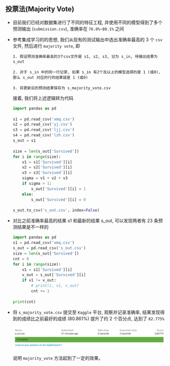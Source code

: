 ##	投票法(Majority Vote)

*	目前我们已经对数据集进行了不同的特征工程, 并使用不同的模型得到了多个预测输出 (`submission.csv`), 准确率在 `76.0%~80.1%` 之间

*	参考集成学习的的思想, 我们从现有的测试输出中选出准确率最高的 3 个 `csv` 文件, 然后进行 `majority vote`, 即

	```
	1. 假设预测准确率最高的3个csv文件是 s1, s2, s3, 记为 s_in, 待输出结果为 s_out

	2. 对于 s_in 中的同一行记录, 如果 s_in 有2个及以上的模型选择的是 1 (或0), 那么 s_out 对应的行的结果就是 1 (或0)

	3. 将更新后的预测结果保存为 s_majority_vote.csv
	```

	接着, 我们将上述逻辑转为代码

	```python
	import pandas as pd

	s1 = pd.read_csv('xmq.csv')
	s2 = pd.read_csv('yj.csv')
	s3 = pd.read_csv('ljj.csv')
	s4 = pd.read_csv('lzh.csv')
	s_out = s1

	size = len(s_out['Survived'])
	for i in range(size):
		v1 = s1['Survived'][i]
		v2 = s2['Survived'][i]
		v3 = s3['Survived'][i]
		sigma = v1 + v2 + v3
		if sigma > 1:
			s_out['Survived'][i] = 1
		else:
			s_out['Survived'][i] = 0

	s_out.to_csv('s_out.csv', index=False)
	```

*	对比之前准确率最高的结果 s1 和最新的结果 s_out, 可以发现两者有 23 条预测结果是不一样的

	```python
	import pandas as pd
	s1 = pd.read_csv('xmq.csv')
	s_out = pd.read_csv('s_out.csv')
	size = len(s_out['Survived'])
	cnt = 0
	for i in range(size):
		v1 = s1['Survived'][i]
		v_out = s_out['Survived'][i]
		if v1 != v_out:
			# print(i, v1, v_out)
			cnt += 1

	print(cnt)
	```

*	将 `s_majority_vote.csv` 提交至 `Kaggle` 平台, 观察并记录准确率, 结果发现得到的成绩比之前最好的成绩 (80.861%) 提升了约 2 个百分点, 达到了 `82.775%`

	![majority_vote](./majority_vote.png)

	说明 `majority_vote` 方法起到了一定的效果。

	<br>

